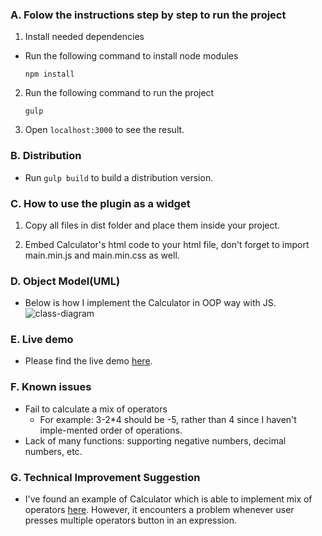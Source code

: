 ### A. Folow the instructions step by step to run the project

1. Install needed dependencies

  * Run the following command to install node modules

    ```npm install```


2. Run the following command to run the project

    ```gulp ```

3. Open ```localhost:3000``` to see the result.

### B. Distribution

  * Run ```gulp build``` to build a distribution version.

### C. How to use the plugin as a widget

1. Copy all files in dist folder and place them inside your project.

2. Embed Calculator's html code to your html file, don't forget to import main.min.js and main.min.css as well.

### D. Object Model(UML)

  * Below is how I implement the Calculator in OOP way with JS.
![class-diagram](https://cloud.githubusercontent.com/assets/7496221/19026407/1962330a-8958-11e6-9e58-9dc44f1b03c5.png)

### E. Live demo

  * Please find the live demo [here](https://nhutle.github.io/calculator/).

### F. Known issues
  * Fail to calculate a mix of operators
    * For example: 3-2*4 should be -5, rather than 4 since I haven't imple-mented order of operations.
  * Lack of many functions: supporting negative numbers, decimal numbers, etc.

### G. Technical Improvement Suggestion

  * I've found an example of Calculator which is able to implement mix of operators [here](https://codepen.io/joshsmith01/pen/viotJ).
    However, it encounters a problem whenever user presses multiple operators button in an expression.
